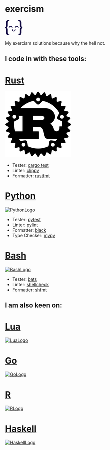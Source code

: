 # exercism
![exercismLogo](exercism-logo.svg)

My exercism solutions because why the hell not.

## I code in with these tools:

# [Rust](https://exercism.org/tracks/rust)
[![RustLogo](https://raw.githubusercontent.com/rust-lang/rust-artwork/master/logo/rust-logo-blk.svg)](https://exercism.org/tracks/rust)
- Tester: [cargo test](https://github.com/rust-lang/cargo)
- Linter: [clippy](https://github.com/rust-lang/rust-clippy)
- Formatter: [rustfmt](https://github.com/rust-lang/rustfmt)


# [Python](https://exercism.org/tracks/python)
[![PythonLogo](https://s3.dualstack.us-east-2.amazonaws.com/pythondotorg-assets/media/files/python-logo-only.svg)](https://exercism.org/tracks/python)
- Tester: [pytest](https://github.com/pytest-dev/pytest)
- Linter: [pylint](https://github.com/PyCQA/pylint)
- Formatter: [black](https://github.com/psf/black)
- Type Checker: [mypy](https://github.com/python/mypy)

# [Bash](https://exercism.org/tracks/bash)
[![BashLogo](https://bashlogo.com/img/logo/svg/full_colored_light.svg)](https://exercism.org/tracks/bash)
- Tester: [bats](https://github.com/sstephenson/bats)
- Linter: [shellcheck](https://github.com/koalaman/shellcheck)
- Formatter: [shfmt](https://github.com/mvdan/sh)

## I am also keen on:

# [Lua](https://exercism.org/tracks/lua)
[![LuaLogo](https://github.com/abrahamcalf/programming-languages-logos/raw/master/src/lua/lua.svg)](https://exercism.org/tracks/lua)

# [Go](https://exercism.org/tracks/go)
[![GoLogo](https://go.dev/blog/go-brand/Go-Logo/SVG/Go-Logo_Blue.svg)](https://exercism.org/tracks/go)

# [R](https://exercism.org/tracks/r)
[![RLogo](https://www.r-project.org/logo/Rlogo.svg)](https://exercism.org/tracks/r)

# [Haskell](https://exercism.org/tracks/haskell)
[![HaskellLogo](https://raw.githubusercontent.com/abrahamcalf/programming-languages-logos/master/src/haskell/haskell.svg)](https://exercism.org/tracks/haskell)